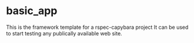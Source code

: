 # basic_app

This is the framework template for a rspec-capybara project
It can be used to start testing any publically available web site.
